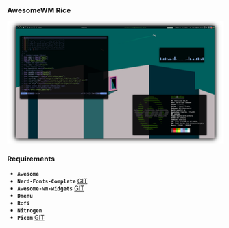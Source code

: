 ### AwesomeWM Rice
![Screenshot](example.png)                                           
### Requirements
- **`Awesome`**
- **`Nerd-Fonts-Complete`** [GIT](https://github.com/ryanoasis/nerd-fonts)
- **`Awesome-wm-widgets`** [GIT](https://github.com/streetturtle/awesome-wm-widgets)
- **`Dmenu`**
- **`Rofi`**
- **`Nitrogen`**
- **`Picom`** [GIT](https://github.com/ibhagwan/picom)
